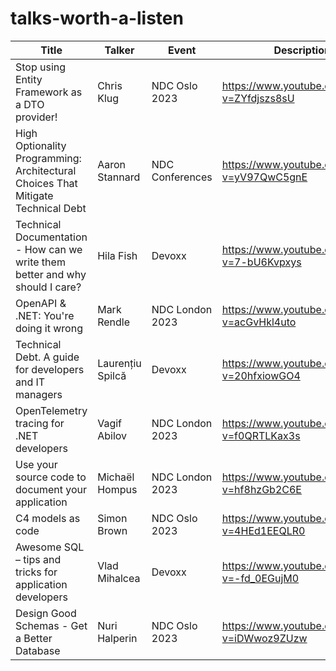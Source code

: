 # talks-worth-a-listen


| Title                                                                            | Talker           | Event           | Description                                   | Notes    |
| -------------------------------------------------------------------------------- | ---------------- | --------------- | --------------------------------------------- | --- |
| Stop using Entity Framework as a DTO provider!                                   | Chris Klug       | NDC Oslo 2023   | <https://www.youtube.com/watch?v=ZYfdjszs8sU> |     |
| High Optionality Programming: Architectural Choices That Mitigate Technical Debt | Aaron Stannard   | NDC Conferences | <https://www.youtube.com/watch?v=yV97QwC5gnE> |     |
| Technical Documentation - How can we write them better and why should I care?    | Hila Fish        | Devoxx          | <https://www.youtube.com/watch?v=7-bU6Kvpxys> |     |
| OpenAPI & .NET: You're doing it wrong                                            | Mark Rendle      | NDC London 2023 | <https://www.youtube.com/watch?v=acGvHkl4uto> |     |
| Technical Debt. A guide for developers and IT managers                           | Laurențiu Spilcă | Devoxx          | <https://www.youtube.com/watch?v=20hfxiowGO4> |     |
| OpenTelemetry tracing for .NET developers                                        | Vagif Abilov     | NDC London 2023 | <https://www.youtube.com/watch?v=f0QRTLKax3s> |     |
| Use your source code to document your application                                | Michaël Hompus   | NDC London 2023 | <https://www.youtube.com/watch?v=hf8hzGb2C6E> |     |
| C4 models as code                                                                | Simon Brown      | NDC Oslo 2023   | <https://www.youtube.com/watch?v=4HEd1EEQLR0> |     |
| Awesome SQL – tips and tricks for application developers                         | Vlad Mihalcea    | Devoxx          | <https://www.youtube.com/watch?v=-fd_0EGujM0> |     |
| Design Good Schemas - Get a Better Database                                      | Nuri Halperin    | NDC Oslo 2023   | <https://www.youtube.com/watch?v=iDWwoz9ZUzw> | [Notes](design-good-schemas-get-better-database)    |

